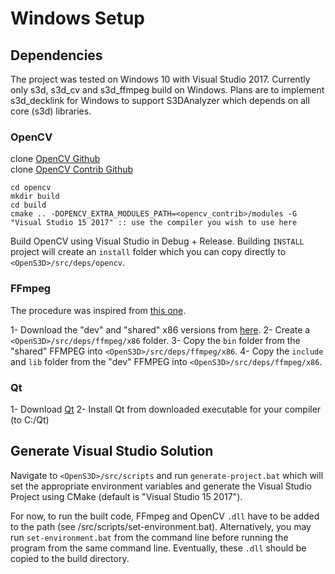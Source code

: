 # Windows Setup

## Dependencies

The project was tested on Windows 10 with Visual Studio 2017. Currently only s3d, s3d_cv and s3d_ffmpeg build on Windows. Plans are to implement s3d_decklink for Windows to support S3DAnalyzer which depends on all core (s3d) libraries.

### OpenCV

clone [OpenCV Github](https://github.com/opencv/opencv.git)  
clone [OpenCV Contrib Github](https://github.com/opencv/opencv_contrib.git)  

```batch
cd opencv
mkdir build
cd build
cmake .. -DOPENCV_EXTRA_MODULES_PATH=<opencv_contrib>/modules -G "Visual Studio 15 2017" :: use the compiler you wish to use here
```

Build OpenCV using Visual Studio in Debug + Release.
Building `INSTALL` project will create an `install` folder which you can copy directly to `<OpenS3D>/src/deps/opencv`.

### FFmpeg

The procedure was inspired from [this one](https://github.com/snikulov/ffmpeg_win_example/wiki/Full-build-procedure).

1- Download the "dev" and "shared" x86 versions from [here](https://ffmpeg.zeranoe.com/builds/).
2- Create a `<OpenS3D>/src/deps/ffmpeg/x86` folder.
3- Copy the `bin` folder from the "shared" FFMPEG into `<OpenS3D>/src/deps/ffmpeg/x86`.
4- Copy the `include` and `lib` folder from the "dev" FFMPEG into `<OpenS3D>/src/deps/ffmpeg/x86`.

### Qt

1- Download [Qt](https://www1.qt.io/download-open-source/)
2- Install Qt from downloaded executable for your compiler (to C:/Qt)

## Generate Visual Studio Solution

Navigate to `<OpenS3D>/src/scripts` and run `generate-project.bat` which will set the appropriate environment variables and generate the Visual Studio Project using CMake (default is "Visual Studio 15 2017").

For now, to run the built code, FFmpeg and OpenCV `.dll` have to be added to the path (see <OpenS3D>/src/scripts/set-environment.bat). Alternatively, you may run `set-environment.bat` from the command line before running the program from the same command line. Eventually, these `.dll` should be copied to the build directory.
